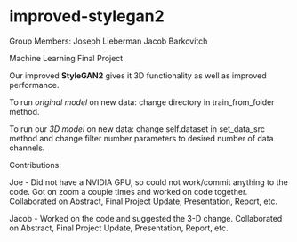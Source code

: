 # improved-stylegan2
Group Members:
Joseph Lieberman
Jacob Barkovitch

Machine Learning Final Project

Our improved __StyleGAN2__ gives it 3D functionality as well as improved performance.

To run _original model_ on new data: change directory in train_from_folder method.

To run our _3D model_ on new data: change self.dataset in set_data_src method and change filter number parameters to desired number of data channels.

Contributions:

Joe - Did not have a NVIDIA GPU, so could not work/commit anything to the code. Got on zoom a couple times and worked on code together. Collaborated on Abstract, Final Project Update, Presentation, Report, etc. 

Jacob - Worked on the code and suggested the 3-D change. Collaborated on Abstract, Final Project Update, Presentation, Report, etc. 

